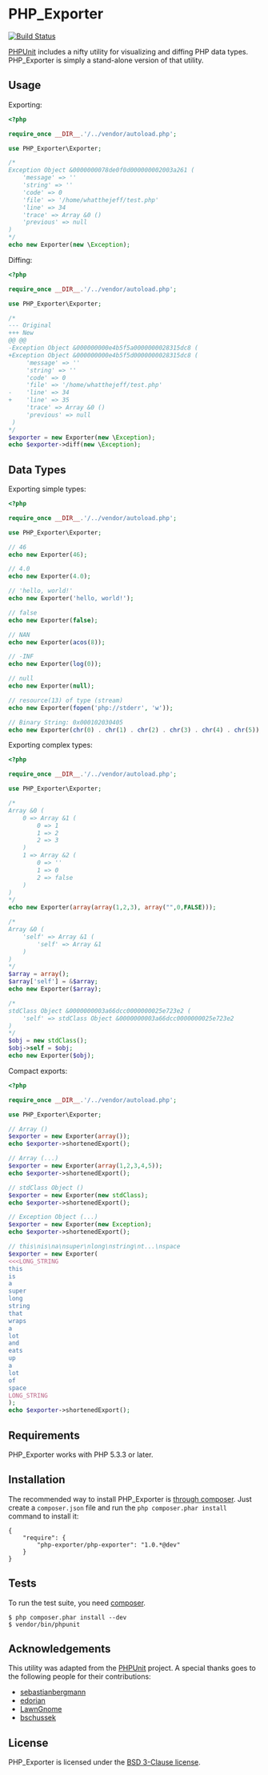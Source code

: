 PHP_Exporter
===========

[![Build Status](https://secure.travis-ci.org/whatthejeff/php-exporter.png?branch=master)](https://travis-ci.org/whatthejeff/php-exporter)

[PHPUnit](https://github.com/sebastianbergmann/phpunit/) includes a nifty
utility for visualizing and diffing PHP data types. PHP_Exporter
is simply a stand-alone version of that utility.

## Usage

Exporting:

```php
<?php

require_once __DIR__.'/../vendor/autoload.php';

use PHP_Exporter\Exporter;

/*
Exception Object &0000000078de0f0d000000002003a261 (
    'message' => ''
    'string' => ''
    'code' => 0
    'file' => '/home/whatthejeff/test.php'
    'line' => 34
    'trace' => Array &0 ()
    'previous' => null
)
*/
echo new Exporter(new \Exception);

```

Diffing:

```php
<?php

require_once __DIR__.'/../vendor/autoload.php';

use PHP_Exporter\Exporter;

/*
--- Original
+++ New
@@ @@
-Exception Object &000000000e4b5f5a0000000028315dc8 (
+Exception Object &000000000e4b5f5d0000000028315dc8 (
     'message' => ''
     'string' => ''
     'code' => 0
     'file' => '/home/whatthejeff/test.php'
-    'line' => 34
+    'line' => 35
     'trace' => Array &0 ()
     'previous' => null
 )
*/
$exporter = new Exporter(new \Exception);
echo $exporter->diff(new \Exception);

```

## Data Types

Exporting simple types:

```php
<?php

require_once __DIR__.'/../vendor/autoload.php';

use PHP_Exporter\Exporter;

// 46
echo new Exporter(46);

// 4.0
echo new Exporter(4.0);

// 'hello, world!'
echo new Exporter('hello, world!');

// false
echo new Exporter(false);

// NAN
echo new Exporter(acos(8));

// -INF
echo new Exporter(log(0));

// null
echo new Exporter(null);

// resource(13) of type (stream)
echo new Exporter(fopen('php://stderr', 'w'));

// Binary String: 0x000102030405
echo new Exporter(chr(0) . chr(1) . chr(2) . chr(3) . chr(4) . chr(5));
```

Exporting complex types:

```php
<?php

require_once __DIR__.'/../vendor/autoload.php';

use PHP_Exporter\Exporter;

/*
Array &0 (
    0 => Array &1 (
        0 => 1
        1 => 2
        2 => 3
    )
    1 => Array &2 (
        0 => ''
        1 => 0
        2 => false
    )
)
*/
echo new Exporter(array(array(1,2,3), array("",0,FALSE)));

/*
Array &0 (
    'self' => Array &1 (
        'self' => Array &1
    )
)
*/
$array = array();
$array['self'] = &$array;
echo new Exporter($array);

/*
stdClass Object &0000000003a66dcc0000000025e723e2 (
    'self' => stdClass Object &0000000003a66dcc0000000025e723e2
)
*/
$obj = new stdClass();
$obj->self = $obj;
echo new Exporter($obj);
```

Compact exports:

```php
<?php

require_once __DIR__.'/../vendor/autoload.php';

use PHP_Exporter\Exporter;

// Array ()
$exporter = new Exporter(array());
echo $exporter->shortenedExport();

// Array (...)
$exporter = new Exporter(array(1,2,3,4,5));
echo $exporter->shortenedExport();

// stdClass Object ()
$exporter = new Exporter(new stdClass);
echo $exporter->shortenedExport();

// Exception Object (...)
$exporter = new Exporter(new Exception);
echo $exporter->shortenedExport();

// this\nis\na\nsuper\nlong\nstring\nt...\nspace
$exporter = new Exporter(
<<<LONG_STRING
this
is
a
super
long
string
that
wraps
a
lot
and
eats
up
a
lot
of
space
LONG_STRING
);
echo $exporter->shortenedExport();
```

## Requirements

PHP_Exporter works with PHP 5.3.3 or later.

## Installation

The recommended way to install PHP_Exporter is [through
composer](http://getcomposer.org). Just create a `composer.json` file and
run the `php composer.phar install` command to install it:

    {
        "require": {
            "php-exporter/php-exporter": "1.0.*@dev"
        }
    }

## Tests

To run the test suite, you need [composer](http://getcomposer.org).

    $ php composer.phar install --dev
    $ vendor/bin/phpunit

## Acknowledgements

This utility was adapted from the
[PHPUnit](https://github.com/sebastianbergmann/phpunit/) project. A special
thanks goes to the following people for their contributions:

 * [sebastianbergmann](https://github.com/sebastianbergmann)
 * [edorian](https://github.com/edorian)
 * [LawnGnome](https://github.com/LawnGnome)
 * [bschussek](https://github.com/bschussek)

## License

PHP_Exporter is licensed under the [BSD 3-Clause license](LICENSE).